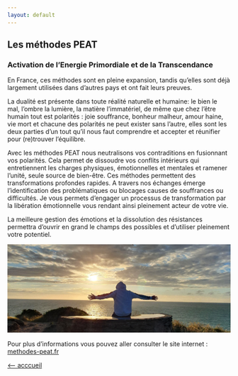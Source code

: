 ```yaml
---
layout: default
---
```


## Les méthodes PEAT

### Activation de l’Energie Primordiale et de la Transcendance

En France, ces méthodes sont en pleine expansion, tandis qu’elles sont déjà largement utilisées dans d’autres pays
et ont fait leurs preuves.

La dualité est présente dans toute réalité naturelle et humaine: le bien le mal, l’ombre la lumière, la matière l’immatériel,
de même que chez l’être humain tout est polarités : joie souffrance, bonheur malheur, amour haine, vie mort et
chacune des polarités ne peut exister sans l’autre, elles sont les deux parties d’un tout qu’il nous faut comprendre
et accepter et réunifier pour (re)trouver l’équilibre.

Avec les méthodes PEAT nous neutralisons vos contraditions en fusionnant vos polarités.
Cela permet de dissoudre vos conflits intérieurs qui entretiennent les charges physiques, émotionnelles et mentales et
ramener l’unité, seule source de bien-être. Ces méthodes permettent des transformations profondes rapides.
A travers nos échanges émerge l’identification des problématiques ou blocages causes de souffrances ou difficultés.
Je vous permets d’engager un processus de transformation par la libération émotionnelle vous rendant ainsi pleinement
acteur de votre vie.

La meilleure gestion des émotions et la dissolution des résistances permettra d’ouvrir en grand le champs des possibles et
d’utiliser pleinement votre potentiel.

![peat](img/sea.jpg)

Pour plus d’informations vous pouvez aller consulter le site internet : \
[methodes-peat.fr](https://www.methodes-peat.fr)

[<-- acccueil](./)
